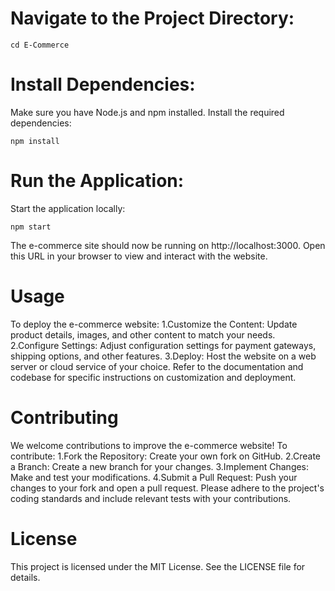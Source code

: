 # Navigate to the Project Directory:
```
cd E-Commerce
```

# Install Dependencies:
Make sure you have Node.js and npm installed. Install the required dependencies:
```
npm install
```

# Run the Application:
Start the application locally:
```
npm start
```
The e-commerce site should now be running on http://localhost:3000. Open this URL in your browser to view and interact with the website.

# Usage
To deploy the e-commerce website:
1.Customize the Content: Update product details, images, and other content to match your needs.
2.Configure Settings: Adjust configuration settings for payment gateways, shipping options, and other features.
3.Deploy: Host the website on a web server or cloud service of your choice.
Refer to the documentation and codebase for specific instructions on customization and deployment.

# Contributing
We welcome contributions to improve the e-commerce website! To contribute:
1.Fork the Repository: Create your own fork on GitHub.
2.Create a Branch: Create a new branch for your changes.
3.Implement Changes: Make and test your modifications.
4.Submit a Pull Request: Push your changes to your fork and open a pull request.
Please adhere to the project's coding standards and include relevant tests with your contributions.

# License
This project is licensed under the MIT License. See the LICENSE file for details.
